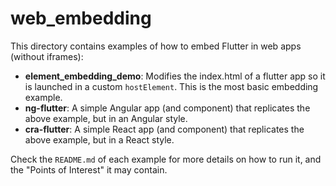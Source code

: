 # web_embedding

This directory contains examples of how to embed Flutter in web apps (without iframes):

* **element_embedding_demo**: Modifies the index.html of a flutter app so it is
  launched in a custom `hostElement`. This is the most basic embedding example.
* **ng-flutter**: A simple Angular app (and component) that replicates the above
  example, but in an Angular style.
* **cra-flutter**: A simple React app (and component) that replicates the above
  example, but in a React style.

Check the `README.md` of each example for more details on how to run it, and the
"Points of Interest" it may contain.

